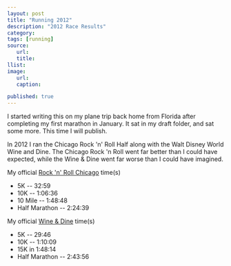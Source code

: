 ```yaml
---
layout: post
title: "Running 2012"
description: "2012 Race Results"
category:
tags: [running]
source:
   url:
   title:
llist:
image:
   url:
   caption:

published: true
---
```


I started writing this on my plane trip back home from Florida after completing my first marathon in January. It sat in my draft folder, and sat some more. This time I will publish.

In 2012 I ran the Chicago Rock 'n' Roll Half along with the Walt Disney World Wine and Dine. The Chicago Rock 'n Roll went far better than I could have expected, while the Wine & Dine went far worse than I could have imagined.

My official [Rock 'n' Roll Chicago](http://running.competitor.com/cgiresults?eId=43) time(s)

* 5K -- 32:59
* 10K -- 1:06:36
* 10 Mile -- 1:48:48
* Half Marathon -- 2:24:39

My official [Wine & Dine](http://results.active.com/events/2012-disney-wine-dine-half-marathon--2013) time(s)

* 5K -- 29:46
* 10K -- 1:10:09
* 15K in 1:48:14
* Half Marathon -- 2:43:56
